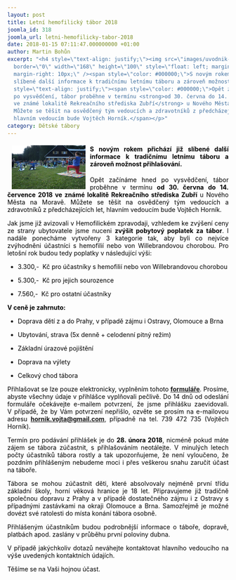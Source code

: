 ```yaml
---
layout: post
title: Letní hemofilický tábor 2018
joomla_id: 318
joomla_url: letni-hemofilicky-tabor-2018
date: 2018-01-15 07:11:47.000000000 +01:00
author: Martin Bohůn
excerpt: "<h4 style=\"text-align: justify;\"><img src=\"images/uvodnik-clanku-foto/lht2018.jpg\"
  border=\"0\" width=\"168\" height=\"100\" style=\"float: left; margin-left: 10px;
  margin-right: 10px;\" /><span style=\"color: #000000;\">S novým rokem přichází již
  slíbené další informace k tradičnímu letnímu táboru a zároveň možnost přihlašování.</span></h4>\r\n<p
  style=\"text-align: justify;\"><span style=\"color: #000000;\">Opět začínáme hned
  po vysvědčení, tábor proběhne v termínu <strong>od 30. června do 14. července 2018
  ve známé lokalitě Rekreačního střediska Zubří</strong> u Nového Města na Moravě.
  Můžete se těšit na osvědčený tým vedoucích a zdravotníků z předcházejících let,
  hlavním vedoucím bude Vojtěch Horník.</span></p>"
category: Dětské tábory
---
```

<h4 style="text-align: justify;"><img src="images/uvodnik-clanku-foto/lht2018.jpg" border="0" width="168" height="100" style="float: left; margin-left: 10px; margin-right: 10px;" /><span style="color: #000000;">S novým rokem přichází již slíbené další informace k tradičnímu letnímu táboru a zároveň možnost přihlašování.</span></h4>

<p style="text-align: justify;"><span style="color: #000000;">Opět začínáme hned po vysvědčení, tábor proběhne v termínu <strong>od 30. června do 14. července 2018 ve známé lokalitě Rekreačního střediska Zubří</strong> u Nového Města na Moravě. Můžete se těšit na osvědčený tým vedoucích a zdravotníků z předcházejících let, hlavním vedoucím bude Vojtěch Horník.</span></p>



<p style="text-align: justify;"><span style="color: #000000;">Jak jsme již avizovali v Hemofilickém zpravodaji, vzhledem ke zvýšení ceny ze strany ubytovatele jsme nuceni <strong>zvýšit pobytový poplatek za tábor</strong>. I nadále ponecháme vytvořeny 3 kategorie tak, aby byli co nejvíce zvýhodněni účastníci s hemofilií nebo von Willebrandovou chorobou. Pro letošní rok budou tedy poplatky v následující výši:</span></p>

<ul style="text-align: justify;">

<li><span style="color: #000000;">3.300,-  Kč pro účastníky s hemofilií nebo von Willebrandovou chorobou</span></li>

</ul>

<ul style="text-align: justify;">

<li><span style="color: #000000;">5.300,-  Kč pro jejich sourozence</span></li>

</ul>

<ul style="text-align: justify;">

<li><span style="color: #000000;">7.560,-  Kč pro ostatní účastníky</span></li>

</ul>

<p style="text-align: justify;"><span style="color: #000000;"><strong>V ceně je zahrnuto:</strong></span></p>

<ul style="text-align: justify;">

<li><span style="color: #000000;">Doprava dětí z a do Prahy, v případě zájmu i Ostravy, Olomouce a Brna</span></li>

</ul>

<ul style="text-align: justify;">

<li><span style="color: #000000;">Ubytování, strava (5x denně + celodenní pitný režim)</span></li>

</ul>

<ul style="text-align: justify;">

<li><span style="color: #000000;">Základní úrazové pojištění</span></li>

</ul>

<ul style="text-align: justify;">

<li><span style="color: #000000;">Doprava na výlety</span></li>

</ul>

<ul style="text-align: justify;">

<li><span style="color: #000000;">Celkový chod tábora</span></li>

</ul>

<p style="text-align: justify;"><span style="color: #000000;">Přihlašovat se lze pouze elektronicky, vyplněním tohoto</span> <strong><a href="https://docs.google.com/forms/d/e/1FAIpQLSc8lvjmMaBtkGxJUV7AEkiwNVjOWw8YyOK6KgYm3zpLxD9vnA/viewform" target="_blank" title="Letní hemofilický tábor 2018"><span style="text-decoration: underline;">formuláře</span></a></strong>. <span style="color: #000000;">Prosíme, abyste všechny údaje v přihlášce vyplňovali pečlivě. Do 14 dnů od odeslání formuláře očekávejte e-mailem potvrzení, že jsme přihlášku zaevidovali. V případě, že by Vám potvrzení nepřišlo, ozvěte se prosím na e-mailovou adresu</span> <strong><a href="mailto:hornik.vojta@gmail.com">hornik.vojta@gmail.com</a></strong>, <span style="color: #000000;">případně na tel. 739 472 735 (Vojtěch Horník).</span></p>

<p style="text-align: justify;"><span style="color: #000000;">Termín pro podávání přihlášek je do <strong>28. února 2018</strong>, nicméně pokud máte zájem se tábora zúčastnit, s přihlašováním neotálejte. V minulých letech počty účastníků tábora rostly a tak upozorňujeme, že není vyloučeno, že pozdním přihlášeným nebudeme moci i přes veškerou snahu zaručit účast na táboře.</span></p>

<p style="text-align: justify;"><span style="color: #000000;">Tábora se mohou zúčastnit děti, které absolvovaly nejméně první třídu základní školy, horní věková hranice je 18 let. Připravujeme již tradičně společnou dopravu z Prahy a v případě dostatečného zájmu i z Ostravy s případnými zastávkami na okraji Olomouce a Brna. Samozřejmě je možné dovézt své ratolesti do místa konání tábora osobně.</span></p>

<p style="text-align: justify;"><span style="color: #000000;">Přihlášeným účastníkům budou podrobnější informace o táboře, dopravě, platbách apod. zaslány v průběhu první poloviny dubna.</span></p>

<p style="text-align: justify;"><span style="color: #000000;">V případě jakýchkoliv dotazů neváhejte kontaktovat hlavního vedoucího na výše uvedených kontaktních údajích.</span></p>

<p style="text-align: justify;"><span style="color: #000000;">Těšíme se na Vaši hojnou účast.</span></p>
